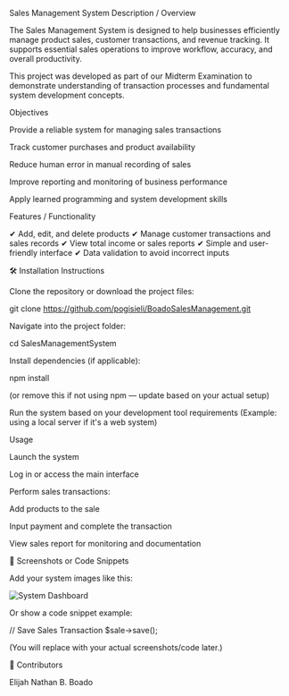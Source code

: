 Sales Management System
Description / Overview

The Sales Management System is designed to help businesses efficiently manage product sales, customer transactions, and revenue tracking. It supports essential sales operations to improve workflow, accuracy, and overall productivity.

This project was developed as part of our Midterm Examination to demonstrate understanding of transaction processes and fundamental system development concepts.

Objectives

Provide a reliable system for managing sales transactions

Track customer purchases and product availability

Reduce human error in manual recording of sales

Improve reporting and monitoring of business performance

Apply learned programming and system development skills

Features / Functionality

✔ Add, edit, and delete products
✔ Manage customer transactions and sales records
✔ View total income or sales reports
✔ Simple and user-friendly interface
✔ Data validation to avoid incorrect inputs

🛠 Installation Instructions

Clone the repository or download the project files:

git clone https://github.com/pogisieli/BoadoSalesManagement.git


Navigate into the project folder:

cd SalesManagementSystem


Install dependencies (if applicable):

npm install


(or remove this if not using npm — update based on your actual setup)

Run the system based on your development tool requirements
(Example: using a local server if it's a web system)

Usage

Launch the system

Log in or access the main interface

Perform sales transactions:

Add products to the sale

Input payment and complete the transaction

View sales report for monitoring and documentation

📸 Screenshots or Code Snippets

Add your system images like this:

![System Dashboard](images/dashboard.png)


Or show a code snippet example:

// Save Sales Transaction
$sale->save();


(You will replace with your actual screenshots/code later.)

👥 Contributors

Elijah Nathan B. Boado
